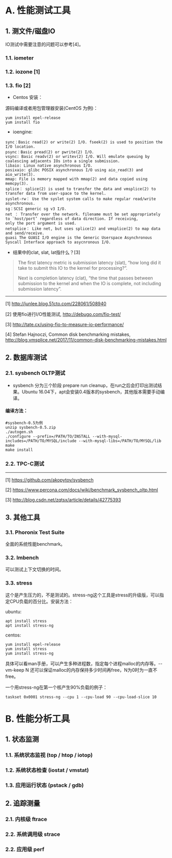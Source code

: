 
# A. 性能测试工具

## 1. 测文件/磁盘IO

IO测试中需要注意的问题可以参考[4]。

### 1.1. iometer

### 1.2. iozone [1]

### 1.3. fio [2]

* Centos 安装：

源码编译或者用包管理器安装(CentOS 为例)：
```
yum install epel-release
yum install fio
```
* ioengine:

```
sync：Basic read(2) or write(2) I/O. fseek(2) is used to position the I/O location.
psync：Basic pread(2) or pwrite(2) I/O.
vsync: Basic readv(2) or writev(2) I/O. Will emulate queuing by coalescing adjacents IOs into a single submission.
libaio: Linux native asynchronous I/O.
posixaio: glibc POSIX asynchronous I/O using aio_read(3) and aio_write(3).
mmap: File is memory mapped with mmap(2) and data copied using memcpy(3).
splice： splice(2) is used to transfer the data and vmsplice(2) to transfer data from user-space to the kernel.
syslet-rw： Use the syslet system calls to make regular read/write asynchronous.
sg：SCSI generic sg v3 I/O.
net ： Transfer over the network. filename must be set appropriately to `host/port’ regardless of data direction. If receiving,
only the port argument is used.
netsplice： Like net, but uses splice(2) and vmsplice(2) to map data and send/receive.
guasi The GUASI I/O engine is the Generic Userspace Asynchronous Syscall Interface approach to asycnronous I/O.
```
* 结果中的clat, slat, lat指什么？[3]

> The first latency metric is submission latency (slat), “how long did it take to submit this IO to the kernel for processing?”.
>
> Next is completion latency (clat), “the time that passes between submission to the kernel and when the IO is complete, not including submission latency”.

---
[1] http://junlee.blog.51cto.com/228061/508940

[2] 使用fio进行I/O性能测试, http://debugo.com/fio-test/

[3] http://tate.cx/using-fio-to-measure-io-performance/

[4] Stefan Hajnoczi, Common disk benchmarking mistakes, http://blog.vmsplice.net/2017/11/common-disk-benchmarking-mistakes.html

## 2. 数据库测试

### 2.1. sysbench OLTP测试

* sysbench 分为三个阶段 prepare run cleanup，在run之后会打印出测试结果。Ubuntu 16.04下，apt会安装0.4版本的sysbench，其他版本需要手动编译。

#### 编译方法：
```
#sysbench-0.5为例
unzip sysbench-0.5.zip
./autogen.sh
./configure --prefix=/PATH/TO/INSTALL --with-mysql-includes=/PATH/TO/MYSQL/include --with-mysql-libs=/PATH/TO/MYSQL/lib
make 
make install
```

### 2.2. TPC-C测试

---

[1] https://github.com/akopytov/sysbench

[2] https://www.percona.com/docs/wiki/benchmark_sysbench_oltp.html

[3] http://blog.csdn.net/zqtsx/article/details/42775393


## 3. 其他工具

### 3.1. Phoronix Test Suite

全面的系统性能benchmark。

### 3.2. lmbench
可以测试上下文切换的时间。

### 3.3. stress

这个是产生压力的，不是测试的。stress-ng这个工具是stress的升级版，可以指定CPU负载的百分比。安装方法：

ubuntu:
```
apt install stress
apt install stress-ng

```
centos:
```
yum install epel-release
yum install stress
yum install stress-ng
```

具体可以看man手册，可以产生多种进程数，指定每个进程malloc的内存等。--vm-keep N 还可以保证malloc的内存保持多少时间再free，N为0时为一直不free。

一个用stress-ng在第一个核产生90%负载的例子：
~~~shell
taskset 0x0001 stress-ng --cpu 1 --cpu-load 90 --cpu-load-slice 10
~~~



# B. 性能分析工具

## 1. 状态监测

### 1.1. 系统状态监视 (top / htop / iotop)

### 1.2. 系统状态检查 (iostat / vmstat)

### 1.3. 应用运行状态 (pstack / gdb)

## 2. 追踪测量

### 2.1. 内核级 ftrace

### 2.2. 系统调用级 strace

### 2.2. 应用级 perf

